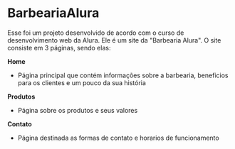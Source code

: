 # BarbeariaAlura
Esse foi um projeto desenvolvido de acordo com o curso de desenvolvimento web da Alura.
Ele é um site da "Barbearia Alura".
O site consiste em 3 páginas, sendo elas:

<strong>Home</strong>
    <ul>
        <li>Página principal que contém informações sobre a barbearia, beneficios para os clientes e um pouco da sua história</li>
    </ul>
<strong>Produtos</strong>
    <ul>
        <li>Página sobre os produtos e seus valores</li>
    </ul>
<strong>Contato</strong>
    <ul>
        <li>Página destinada as formas de contato e horarios de funcionamento</li>
    </ul>